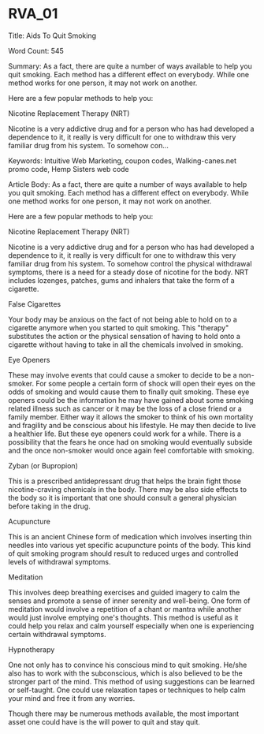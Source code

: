 # RVA_01

Title: 
Aids To Quit Smoking

Word Count:
545

Summary:
As a fact, there are quite a number of ways available to help you quit smoking. Each method has a different effect on everybody. While one method works for one person, it may not work on another.

Here are a few popular methods to help you:

Nicotine Replacement Therapy (NRT)

Nicotine is a very addictive drug and for a person who has had developed a dependence to it, it really is very difficult for one to withdraw this very familiar drug from his system. To somehow con...


Keywords:
Intuitive Web Marketing,  coupon codes, Walking-canes.net promo code, Hemp Sisters web code


Article Body:
As a fact, there are quite a number of ways available to help you quit smoking. Each method has a different effect on everybody. While one method works for one person, it may not work on another.

Here are a few popular methods to help you:

Nicotine Replacement Therapy (NRT)

Nicotine is a very addictive drug and for a person who has had developed a dependence to it, it really is very difficult for one to withdraw this very familiar drug from his system. To somehow control the physical withdrawal symptoms, there is a need for a steady dose of nicotine for the body. NRT includes lozenges, patches, gums and inhalers that take the form of a cigarette.

False Cigarettes

Your body may be anxious on the fact of not being able to hold on to a cigarette anymore when you started to quit smoking. This "therapy" substitutes the action or the physical sensation of having to hold onto a cigarette without having to take in all the chemicals involved in smoking.

Eye Openers

These may involve events that could cause a smoker to decide to be a non-smoker. For some people a certain form of shock will open their eyes on the odds of smoking and would cause them to finally quit smoking. These eye openers could be the information he may have gained about some smoking related illness such as cancer or it may be the loss of a close friend or a family member. Either way it allows the smoker to think of his own mortality and fragility and be conscious about his lifestyle. He may then decide to live a healthier life. But these eye openers could work for a while. There is a possibility that the fears he once had on smoking would eventually subside and the once non-smoker would once again feel comfortable with smoking.

Zyban (or Bupropion)

This is a prescribed antidepressant drug that helps the brain fight those nicotine-craving chemicals in the body. There may be also side effects to the body so it is important that one should consult a general physician before taking in the drug.

Acupuncture

This is an ancient Chinese form of medication which involves inserting thin needles into various yet specific acupuncture points of the body. This kind of quit smoking program should result to reduced urges and controlled levels of withdrawal symptoms.

Meditation

This involves deep breathing exercises and guided imagery to calm the senses and promote a sense of inner serenity and well-being. One form of meditation would involve a repetition of a chant or mantra while another would just involve emptying one's thoughts. This method is useful as it could help you relax and calm yourself especially when one is experiencing certain withdrawal symptoms.

Hypnotherapy

One not only has to convince his conscious mind to quit smoking. He/she also has to work with the subconscious, which is also believed to be the stronger part of the mind. This method of using suggestions can be learned or self-taught. One could use relaxation tapes or techniques to help calm your mind and free it from any worries.

Though there may be numerous methods available, the most important asset one could have is the will power to quit and stay quit.


